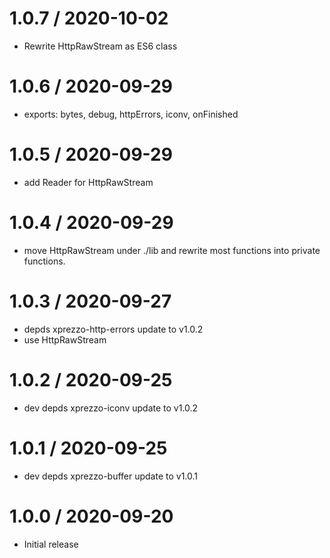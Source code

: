 1.0.7 / 2020-10-02
==================

  * Rewrite HttpRawStream as ES6 class

1.0.6 / 2020-09-29
==================

  * exports: bytes, debug, httpErrors, iconv, onFinished

1.0.5 / 2020-09-29
==================

  * add Reader for HttpRawStream

1.0.4 / 2020-09-29
==================

  * move HttpRawStream under ./lib and rewrite most functions into private functions.

1.0.3 / 2020-09-27
==================

  * depds xprezzo-http-errors update to v1.0.2
  * use HttpRawStream

1.0.2 / 2020-09-25
==================

  * dev depds xprezzo-iconv update to v1.0.2

1.0.1 / 2020-09-25
==================

  * dev depds xprezzo-buffer update to v1.0.1

1.0.0 / 2020-09-20
==================

  * Initial release
